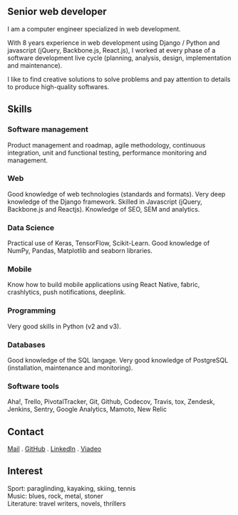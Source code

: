 ## Senior web developer

I am a computer engineer specialized in web development.

With 8 years experience in web development using Django / Python and javascript (jQuery, Backbone.js, React.js), I worked at every phase of a software development live cycle (planning, analysis, design, implementation and maintenance).

I like to find creative solutions to solve problems and pay attention to details to produce high-quality softwares.

## Skills

### Software management

Product management and roadmap, agile methodology, continuous integration, unit and functional testing, performance monitoring and management.

### Web

Good knowledge of web technologies (standards and formats). Very deep knowledge of the Django framework. Skilled in Javascript (jQuery, Backbone.js and Reactjs). Knowledge of SEO, SEM and analytics.

### Data Science

Practical use of Keras, TensorFlow, Scikit-Learn. Good knowledge of NumPy, Pandas, Matplotlib and seaborn libraries.

### Mobile

Know how to build mobile applications using React Native, fabric, crashlytics, push notifications, deeplink.

### Programming

Very good skills in Python (v2 and v3).

### Databases

Good knowledge of the SQL langage. Very good knowledge of PostgreSQL (installation, maintenance and monitoring).

### Software tools

Aha!, Trello, PivotalTracker, Git, Github, Codecov, Travis, tox, Zendesk, Jenkins, Sentry, Google Analytics, Mamoto, New Relic

## Contact

[Mail](mailto:bertrand.svetchine@gmail.com) . 
[GitHub](https://github.com/bsvetchine) . 
[LinkedIn](https://www.linkedin.com/in/bsvetchine/) . 
[Viadeo](http://www.viadeo.com/p/0021qvm6u00hzdap)

## Interest

Sport: paraglinding, kayaking, skiing, tennis<br>
Music: blues, rock, metal, stoner<br>
Literature: travel writers, novels, thrillers<br>
